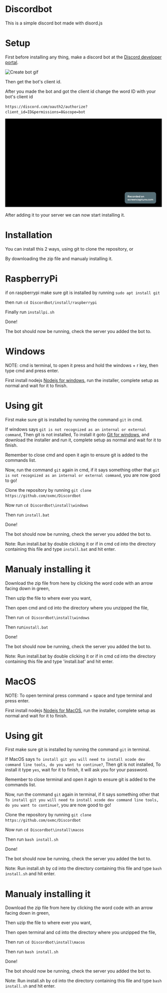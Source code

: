 # Discordbot

This is a simple discord bot made with disord.js

# Setup

First before installing any thing, make a discord bot at the <a href="https://discord.com/developers/applications">Discord developer portal</a>.

![Create bot gif](https://raw.githubusercontent.com/oxmc/Discordbot/main/docs/readmeassets/gifs/addbot.gif)

Then get the bot's client id.

After you made the bot and got the client id change the word ID with your bot's client id

`https://discord.com/oauth2/authorize?client_id=ID&permissions=8&scope=bot`

![Bot added to server gif](https://raw.githubusercontent.com/oxmc/Discordbot/main/docs/readmeassets/gifs/botadded.gif)

After adding it to your server we can now start installing it.

# Installation

You can install this 2 ways, using git to clone the repository, or

By downloading the zip file and manualy installing it.


# RaspberryPi

if on raspberrypi make sure git is installed by running `sudo apt install git`

then run `cd Discordbot/install/raspberrypi`

Finally run `installpi.sh`

Done!

The bot should now be running, check the server you added the bot to.


# Windows

NOTE: cmd is terminal, to open it press and hold the windows + r key, then type cmd and press enter.

First install nodejs <a href="https://nodejs.org">Nodejs for windows</a>, run the installer, complete setup as normal and wait for it to finish.


# Using git

First make sure git is installed by running the command `git` in cmd.

If windows says `git is not recognized as an internal or external command`, Then git is not installed,
To install it goto <a href="https://git-scm.com/download/win">Git for windows</a>, and download the installer and run it, complete setup as normal and wait for it to finish.

Remember to close cmd and open it agin to ensure git is added to the commands list.

Now, run the command `git` again in cmd, if it says something other that `git is not recognized as an internal or external command`, you are now good to go!

Clone the repository by running `git clone https://github.com/oxmc/Discordbot`

Now run `cd Discordbot\install\windows`

Then run `install.bat`

Done!

The bot should now be running, check the server you added the bot to.

Note: Run install.bat by double clicking it or if in cmd cd into the directory containing this file and type `install.bat` and hit enter.

# Manualy installing it

Download the zip file from here by clicking the word code with an arrow facing down in green,

Then uzip the file to where ever you want,

Then open cmd and cd into the directory where you unzipped the file,

Then run `cd Discordbot\install\windows`

Then run`install.bat`

Done!

The bot should now be running, check the server you added the bot to.

Note: Run install.bat by double clicking it or if in cmd cd into the directory containing this file and type 'install.bat' and hit enter.


# MacOS

NOTE: To open terminal press command + space and type terminal and press enter.

First install nodejs <a href="https://nodejs.org">Nodejs for MacOS</a>, run the installer, complete setup as normal and wait for it to finish.


# Using git

First make sure git is installed by running the command `git` in terminal.

If MacOS says `To install git you will need to install xcode dev command line tools, do you want to continue?`, Then git is not installed,
To install it type `yes`, wait for it to finish, it will ask you for your password.

Remember to close terminal and open it agin to ensure git is added to the commands list.

Now, run the command `git` again in terminal, if it says something other that `To install git you will need to install xcode dev command line tools, do you want to continue?`, you are now good to go!

Clone the repository by running `git clone https://github.com/oxmc/Discordbot`

Now run `cd Discordbot\install\macos`

Then run `bash install.sh`

Done!

The bot should now be running, check the server you added the bot to.

Note: Run install.sh by cd into the directory containing this file and type `bash install.sh` and hit enter.

# Manualy installing it

Download the zip file from here by clicking the word code with an arrow facing down in green,

Then uzip the file to where ever you want,

Then open terminal and cd into the directory where you unzipped the file,

Then run `cd Discordbot\install\macos`

Then run `bash install.sh`

Done!

The bot should now be running, check the server you added the bot to.

Note: Run install.sh by cd into the directory containing this file and type `bash install.sh` and hit enter.
